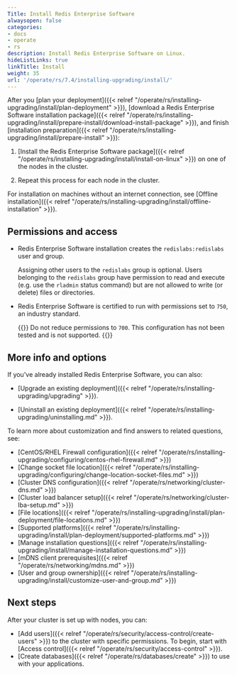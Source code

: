 ```yaml
---
Title: Install Redis Enterprise Software
alwaysopen: false
categories:
- docs
- operate
- rs
description: Install Redis Enterprise Software on Linux.
hideListLinks: true
linkTitle: Install
weight: 35
url: '/operate/rs/7.4/installing-upgrading/install/'
---
```


After you [plan your deployment]({{< relref "/operate/rs/installing-upgrading/install/plan-deployment" >}}), [download a Redis Enterprise Software installation package]({{< relref "/operate/rs/installing-upgrading/install/prepare-install/download-install-package" >}}), and finish [installation preparation]({{< relref "/operate/rs/installing-upgrading/install/prepare-install" >}}):

1. [Install the Redis Enterprise Software package]({{< relref "/operate/rs/installing-upgrading/install/install-on-linux" >}}) on one of the nodes in the cluster.

1. Repeat this process for each node in the cluster.

For installation on machines without an internet connection, see [Offline installation]({{< relref "/operate/rs/installing-upgrading/install/offline-installation" >}}).

## Permissions and access

- Redis Enterprise Software installation creates the `redislabs:redislabs` user and group. 

    Assigning other users to the `redislabs` group is optional. Users belonging to the `redislabs` group have permission to read and execute (e.g. use the `rladmin` status command) but are not allowed to write (or delete) files or directories.

- Redis Enterprise Software is certified to run with permissions set to `750`, an industry standard.

    {{<warning>}}
Do not reduce permissions to `700`. This configuration has not been tested and is not supported.
    {{</warning>}}

## More info and options

If you've already installed Redis Enterprise Software, you can also:

- [Upgrade an existing deployment]({{< relref "/operate/rs/installing-upgrading/upgrading" >}}).

- [Uninstall an existing deployment]({{< relref "/operate/rs/installing-upgrading/uninstalling.md" >}}).

To learn more about customization and find answers to related questions, see:

- [CentOS/RHEL Firewall configuration]({{< relref "/operate/rs/installing-upgrading/configuring/centos-rhel-firewall.md" >}})
- [Change socket file location]({{< relref "/operate/rs/installing-upgrading/configuring/change-location-socket-files.md" >}})
- [Cluster DNS configuration]({{< relref "/operate/rs/networking/cluster-dns.md" >}})
- [Cluster load balancer setup]({{< relref "/operate/rs/networking/cluster-lba-setup.md" >}})
- [File locations]({{< relref "/operate/rs/installing-upgrading/install/plan-deployment/file-locations.md" >}})
- [Supported platforms]({{< relref "/operate/rs/installing-upgrading/install/plan-deployment/supported-platforms.md" >}})
- [Manage installation questions]({{< relref "/operate/rs/installing-upgrading/install/manage-installation-questions.md" >}})
- [mDNS client prerequisites]({{< relref "/operate/rs/networking/mdns.md" >}})
- [User and group ownership]({{< relref "/operate/rs/installing-upgrading/install/customize-user-and-group.md" >}})

## Next steps

After your cluster is set up with nodes, you can:

- [Add users]({{< relref "/operate/rs/security/access-control/create-users" >}}) to the cluster with specific permissions.  To begin, start with [Access control]({{< relref "/operate/rs/security/access-control" >}}).
- [Create databases]({{< relref "/operate/rs/databases/create" >}}) to use with your applications.

